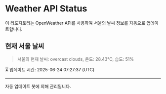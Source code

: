 
# Weather API Status

이 리포지토리는 OpenWeather API를 사용하여 서울의 날씨 정보를 자동으로 업데이트합니다.

## 현재 서울 날씨
> 서울의 현재 날씨: overcast clouds, 온도: 28.43°C, 습도: 51%

⏳ 업데이트 시간: 2025-06-24 07:27:37 (UTC)

---
자동 업데이트 봇에 의해 관리됩니다.

